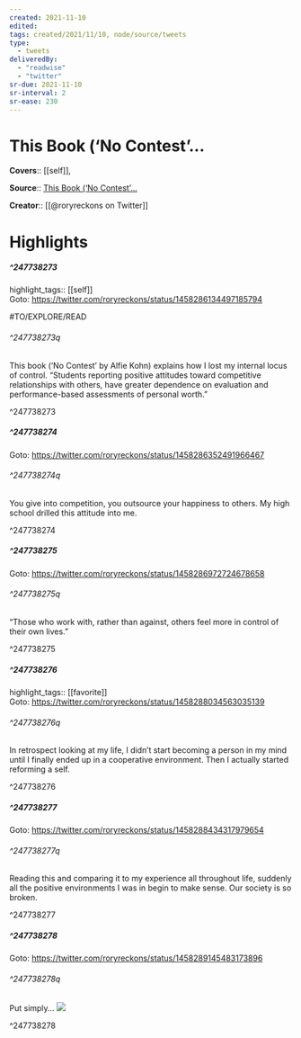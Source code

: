 ```yaml
---
created: 2021-11-10
edited:
tags: created/2021/11/10, node/source/tweets
type: 
  - tweets
deliveredBy: 
  - "readwise"
  - "twitter"
sr-due: 2021-11-10
sr-interval: 2
sr-ease: 230
---
```

# This Book (‘No Contest’...

**Covers**:: [[self]], 

**Source**:: [This Book (‘No Contest’...](https://twitter.com/roryreckons/status/1458286134497185794)

**Creator**:: [[@roryreckons on Twitter]]

# Highlights
##### ^247738273

highlight_tags:: [[self]]   
Goto: https://twitter.com/roryreckons/status/1458286134497185794  

#TO/EXPLORE/READ  

###### ^247738273q

This book (‘No Contest’ by Alfie Kohn) explains how I lost my internal locus of control. 
“Students reporting positive attitudes toward competitive relationships with others, have greater dependence on evaluation and performance-based assessments of personal worth.” 

^247738273

##### ^247738274


Goto: https://twitter.com/roryreckons/status/1458286352491966467  

###### ^247738274q

You give into competition, you outsource your happiness to others. My high school drilled this attitude into me. 

^247738274

##### ^247738275


Goto: https://twitter.com/roryreckons/status/1458286972724678658  

###### ^247738275q

“Those who work with, rather than against, others feel more in control of their own lives.” 

^247738275

##### ^247738276

highlight_tags:: [[favorite]]   
Goto: https://twitter.com/roryreckons/status/1458288034563035139  

###### ^247738276q

In retrospect looking at my life, I didn’t start becoming a person in my mind until I finally ended up in a cooperative environment. Then I actually started reforming a self. 

^247738276

##### ^247738277


Goto: https://twitter.com/roryreckons/status/1458288434317979654  

###### ^247738277q

Reading this and comparing it to my experience all throughout life, suddenly all the positive environments I was in begin to make sense. Our society is so broken. 

^247738277

##### ^247738278


Goto: https://twitter.com/roryreckons/status/1458289145483173896  

###### ^247738278q

Put simply… 
![](https://pbs.twimg.com/media/FDziBvMVkAM5sLI.jpg) 

^247738278


